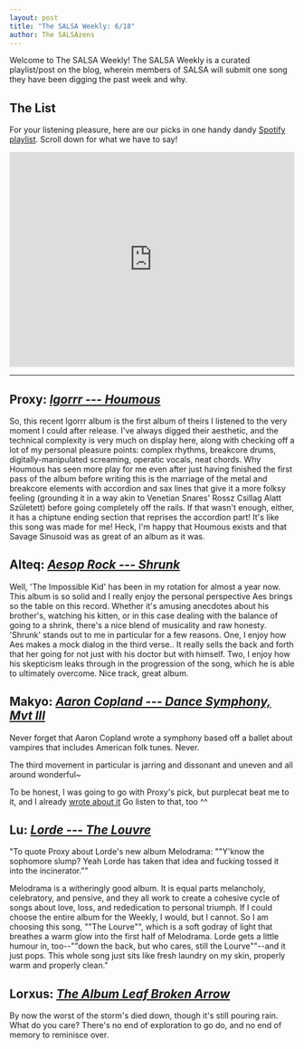 ```yaml
---
layout: post
title: "The SALSA Weekly: 6/18"
author: The SALSAzens
---
```


Welcome to The SALSA Weekly! The SALSA Weekly is a curated playlist/post on the blog, wherein members of SALSA will submit one song they have been digging the past week and why.

<style>
iframe { margin: 0 auto; display: block; width: 100%; }
</style>

## The List

For your listening pleasure, here are our picks in one handy dandy [Spotify playlist](https://open.spotify.com/user/lunostophiles/playlist/4EbcmkYDJQKAI2Z4XAIYIS). Scroll down for what we have to say!

<iframe src="https://open.spotify.com/embed/user/lunostophiles/playlist/4EbcmkYDJQKAI2Z4XAIYIS" width="300" height="380" frameborder="0" allowtransparency="true"></iframe>

-----

## Proxy: [*Igorrr --- Houmous*](https://open.spotify.com/track/0Zy1tSVAQ8pIugxsEbeAar)

So, this recent Igorrr album is the first album of theirs I listened to the very moment I could after release.  I've always digged their aesthetic, and the technical complexity is very much on display here, along with checking off a lot of my personal pleasure points: complex rhythms, breakcore drums, digitally-manipulated screaming, operatic vocals, neat chords.  Why Houmous has seen more play for me even after just having finished the first pass of the album before writing this is the marriage of the metal and breakcore elements with accordion and sax lines that give it a more folksy feeling (grounding it in a way akin to Venetian Snares' Rossz Csillag Alatt Született) before going completely off the rails.  If that wasn't enough, either, it has a chiptune ending section that reprises the accordion part!  It's like this song was made for me!  Heck, I'm happy that Houmous exists and that Savage Sinusoid was as great of an album as it was.

## Alteq: [*Aesop Rock --- Shrunk*](https://open.spotify.com/track/1Wve83RcS2IGmWyCYSGVqr)

Well, 'The Impossible Kid' has been in my rotation for almost a year now. This album is so solid and I really enjoy the personal perspective Aes brings so the table on this record. Whether it's amusing anecdotes about his brother's, watching his kitten, or in this case dealing with the balance of going to a shrink, there's a nice blend of musicality and raw honesty. 'Shrunk' stands out to me in particular for a few reasons. One, I enjoy how Aes makes a mock dialog in the third verse.. It really sells the back and forth that her going for not just with his doctor but with himself. Two, I enjoy how his skepticism leaks through in the progression of the song, which he is able to ultimately overcome. Nice track, great album.

## Makyo: [*Aaron Copland --- Dance Symphony, Mvt III*](https://open.spotify.com/track/2sIs8tB6tlg1bS1T04x6mG)

Never forget that Aaron Copland wrote a symphony based off a ballet about vampires that includes American folk tunes. Never.

The third movement in particular is jarring and dissonant and uneven and all around wonderful~

To be honest, I was going to go with Proxy's pick, but purplecat beat me to it, and I already [wrote about it](/2017/06/16/savage-sinusoid/) Go listen to that, too ^^

## Lu: [*Lorde --- The Louvre*](https://open.spotify.com/track/5q4BpnMrYEFzLO0dYODj6J)

"To quote Proxy about Lorde's new album Melodrama: ""Y'know the sophomore slump? Yeah Lorde has taken that idea and fucking tossed it into the incinerator.""

Melodrama is a witheringly good album. It is equal parts melancholy, celebratory, and pensive, and they all work to create a cohesive cycle of songs about love, loss, and rededication to personal triumph. If I could choose the entire album for the Weekly, I would, but I cannot. So I am choosing this song, ""The Lourve"", which is a soft godray of light that breathes a warm glow into the first half of Melodrama. Lorde gets a little humour in, too--""down the back, but who cares, still the Lourve""--and it just pops. This whole song just sits like fresh laundry on my skin, properly warm and properly clean."

## Lorxus: [*The Album Leaf Broken Arrow*](https://www.youtube.com/watch?v=UkKcEia0-N8)

By now the worst of the storm's died down, though it's still pouring rain. What do you care? There's no end of exploration to go do, and no end of memory to reminisce over.
